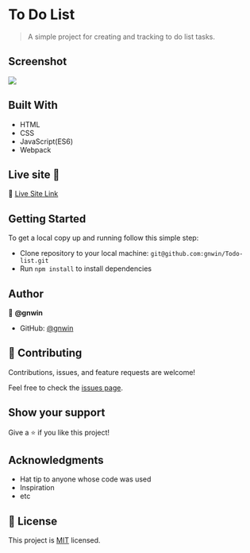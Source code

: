 # To Do List

> A simple project for creating and tracking to do list tasks.

## Screenshot

<img src="../Screenshot 2022-03-30 at 2.44.58 AM.png">

## Built With

- HTML
- CSS
- JavaScript(ES6)
- Webpack

## Live site 🚀

🔗 [Live Site Link](https://dewslyse.github.io/mv-to-do-list/)

## Getting Started

To get a local copy up and running follow this simple step:

- Clone repository to your local machine: `git@github.com:gnwin/Todo-list.git`
- Run `npm install` to install dependencies


## Author

👤 **@gnwin**

- GitHub: [@gnwin](https://github.com/gnwin)


## 🤝 Contributing

Contributions, issues, and feature requests are welcome!

Feel free to check the [issues page](../../issues/).

## Show your support

Give a ⭐️ if you like this project!

## Acknowledgments

- Hat tip to anyone whose code was used
- Inspiration
- etc

## 📝 License

This project is [MIT](./LICENSE) licensed.
